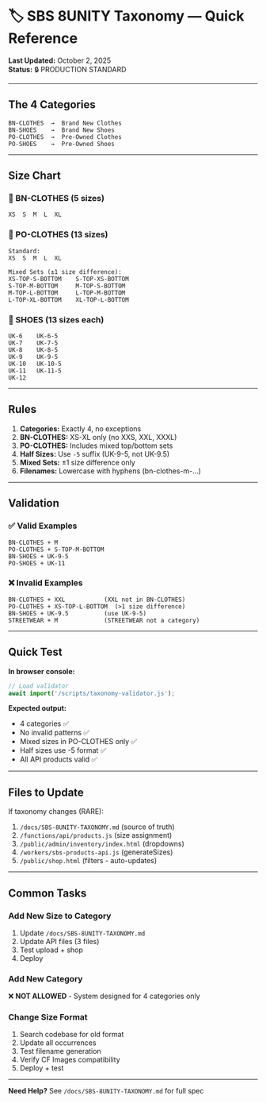 # 🏷️ SBS 8UNITY Taxonomy — Quick Reference

**Last Updated:** October 2, 2025  
**Status:** 🔒 PRODUCTION STANDARD

---

## The 4 Categories

```
BN-CLOTHES  →  Brand New Clothes
BN-SHOES    →  Brand New Shoes
PO-CLOTHES  →  Pre-Owned Clothes
PO-SHOES    →  Pre-Owned Shoes
```

---

## Size Chart

### 👕 BN-CLOTHES (5 sizes)
```
XS  S  M  L  XL
```

### 👔 PO-CLOTHES (13 sizes)
```
Standard:
XS  S  M  L  XL

Mixed Sets (±1 size difference):
XS-TOP-S-BOTTOM    S-TOP-XS-BOTTOM
S-TOP-M-BOTTOM     M-TOP-S-BOTTOM
M-TOP-L-BOTTOM     L-TOP-M-BOTTOM
L-TOP-XL-BOTTOM    XL-TOP-L-BOTTOM
```

### 👟 SHOES (13 sizes each)
```
UK-6    UK-6-5
UK-7    UK-7-5
UK-8    UK-8-5
UK-9    UK-9-5
UK-10   UK-10-5
UK-11   UK-11-5
UK-12
```

---

## Rules

1. **Categories:** Exactly 4, no exceptions
2. **BN-CLOTHES:** XS-XL only (no XXS, XXL, XXXL)
3. **PO-CLOTHES:** Includes mixed top/bottom sets
4. **Half Sizes:** Use `-5` suffix (UK-9-5, not UK-9.5)
5. **Mixed Sets:** ±1 size difference only
6. **Filenames:** Lowercase with hyphens (bn-clothes-m-...)

---

## Validation

### ✅ Valid Examples
```
BN-CLOTHES + M
PO-CLOTHES + S-TOP-M-BOTTOM
BN-SHOES + UK-9-5
PO-SHOES + UK-11
```

### ❌ Invalid Examples
```
BN-CLOTHES + XXL           (XXL not in BN-CLOTHES)
PO-CLOTHES + XS-TOP-L-BOTTOM  (>1 size difference)
BN-SHOES + UK-9.5          (use UK-9-5)
STREETWEAR + M             (STREETWEAR not a category)
```

---

## Quick Test

**In browser console:**
```javascript
// Load validator
await import('/scripts/taxonomy-validator.js');
```

**Expected output:**
- 4 categories ✅
- No invalid patterns ✅
- Mixed sizes in PO-CLOTHES only ✅
- Half sizes use -5 format ✅
- All API products valid ✅

---

## Files to Update

If taxonomy changes (RARE):
1. `/docs/SBS-8UNITY-TAXONOMY.md` (source of truth)
2. `/functions/api/products.js` (size assignment)
3. `/public/admin/inventory/index.html` (dropdowns)
4. `/workers/sbs-products-api.js` (generateSizes)
5. `/public/shop.html` (filters - auto-updates)

---

## Common Tasks

### Add New Size to Category
1. Update `/docs/SBS-8UNITY-TAXONOMY.md`
2. Update API files (3 files)
3. Test upload + shop
4. Deploy

### Add New Category
❌ **NOT ALLOWED** - System designed for 4 categories only

### Change Size Format
1. Search codebase for old format
2. Update all occurrences
3. Test filename generation
4. Verify CF Images compatibility
5. Deploy + test

---

**Need Help?** See `/docs/SBS-8UNITY-TAXONOMY.md` for full spec
